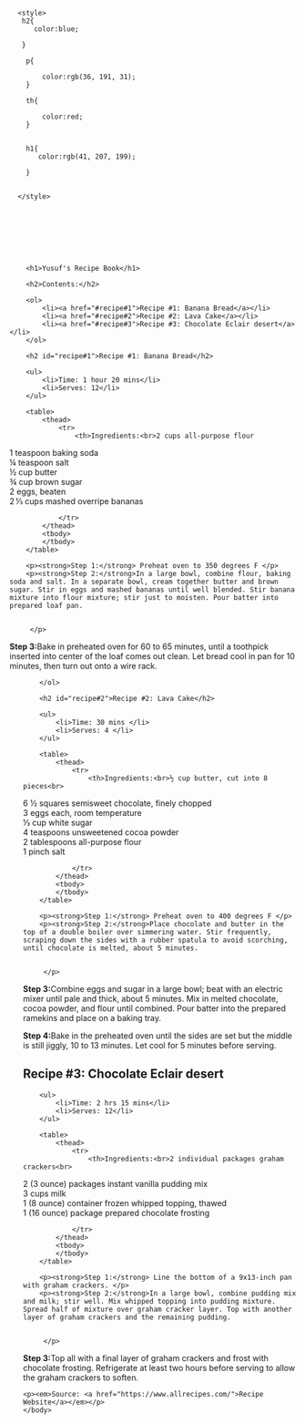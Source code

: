 <!DOCTYPE html>
<html>
    <head>
        <title>Project: Recipe book</title>
        <meta charset="utf-8">
        <style>
        </style>
    </head>
    <body>
       
      <style>
       h2{
          color:blue; 
           
       }   
          
        p{
            
            color:rgb(36, 191, 31);
        }  
          
        th{
            
            color:red;
        }  
          
     
        h1{
           color:rgb(41, 207, 199); 
            
        }
     
     
      </style>
    
      
      
      
      
      
      
      
        <h1>Yusuf's Recipe Book</h1>
        
        <h2>Contents:</h2>
        
        <ol>
            <li><a href="#recipe#1">Recipe #1: Banana Bread</a></li>
            <li><a href="#recipe#2">Recipe #2: Lava Cake</a></li>
            <li><a href="#recipe#3">Recipe #3: Chocolate Eclair desert</a></li>
        </ol>
        
        <h2 id="recipe#1">Recipe #1: Banana Bread</h2>
        
        <ul>
            <li>Time: 1 hour 20 mins</li>
            <li>Serves: 12</li>
        </ul>
        
        <table>
            <thead>
                <tr>
                    <th>Ingredients:<br>2 cups all-purpose flour
1 teaspoon baking soda <br>
¼ teaspoon salt <br>
½ cup butter <br>
¾ cup brown sugar <br>
2 eggs, beaten <br>
2 ⅓ cups mashed overripe bananas <br></th>
                    
                </tr>
            </thead>
            <tbody>
            </tbody>
        </table>
        
        <p><strong>Step 1:</strong> Preheat oven to 350 degrees F </p>
        <p><strong>Step 2:</strong>In a large bowl, combine flour, baking soda and salt. In a separate bowl, cream together butter and brown sugar. Stir in eggs and mashed bananas until well blended. Stir banana mixture into flour mixture; stir just to moisten. Pour batter into prepared loaf pan.
         
         
         </p>
 <p><strong>Step 3:</strong>Bake in preheated oven for 60 to 65 minutes, until a toothpick inserted into center of the loaf comes out clean. Let bread cool in pan for 10 minutes, then turn out onto a wire rack. </p>
 
 
 
 
 <ol>
            
        </ol>
        
        <h2 id="recipe#2">Recipe #2: Lava Cake</h2>
        
        <ul>
            <li>Time: 30 mins </li>
            <li>Serves: 4 </li>
        </ul>
        
        <table>
            <thead>
                <tr>
                    <th>Ingredients:<br>½ cup butter, cut into 8 pieces<br>
6 ½ squares semisweet chocolate, finely chopped <br>
3 eggs each, room temperature <br>
⅓ cup white sugar <br>
4 teaspoons unsweetened cocoa powder <br>
2 tablespoons all-purpose flour <br>
1 pinch salt <br></th>
                    
                </tr>
            </thead>
            <tbody>
            </tbody>
        </table>
        
        <p><strong>Step 1:</strong> Preheat oven to 400 degrees F </p>
        <p><strong>Step 2:</strong>Place chocolate and butter in the top of a double boiler over simmering water. Stir frequently, scraping down the sides with a rubber spatula to avoid scorching, until chocolate is melted, about 5 minutes.
         
         
         </p>
 <p><strong>Step 3:</strong>Combine eggs and sugar in a large bowl; beat with an electric mixer until pale and thick, about 5 minutes. Mix in melted chocolate, cocoa powder, and flour until combined. Pour batter into the prepared ramekins and place on a baking tray. </p>
 <p><strong> Step 4:</strong>Bake in the preheated oven until the sides are set but the middle is still jiggly, 10 to 13 minutes. Let cool for 5 minutes before serving.</p>
 
 
 
 
 
 
 <h2 id="recipe#3">Recipe #3: Chocolate Eclair desert</h2>
        
        <ul>
            <li>Time: 2 hrs 15 mins</li>
            <li>Serves: 12</li>
        </ul>
        
        <table>
            <thead>
                <tr>
                    <th>Ingredients:<br>2 individual packages graham crackers<br>
2 (3 ounce) packages instant vanilla pudding mix <br>
3 cups milk <br>
1 (8 ounce) container frozen whipped topping, thawed <br>
1 (16 ounce) package prepared chocolate frosting <br>
</th>
                    
                </tr>
            </thead>
            <tbody>
            </tbody>
        </table>
        
        <p><strong>Step 1:</strong> Line the bottom of a 9x13-inch pan with graham crackers. </p>
        <p><strong>Step 2:</strong>In a large bowl, combine pudding mix and milk; stir well. Mix whipped topping into pudding mixture. Spread half of mixture over graham cracker layer. Top with another layer of graham crackers and the remaining pudding.
         
         
         </p>
 <p><strong>Step 3:</strong>Top all with a final layer of graham crackers and frost with chocolate frosting. Refrigerate at least two hours before serving to allow the graham crackers to soften. </p>
        
        
        
  
  
  
  
  
  
  
  
    <p><em>Source: <a href="https://www.allrecipes.com/">Recipe Website</a></em></p>
    </body>
</html>
